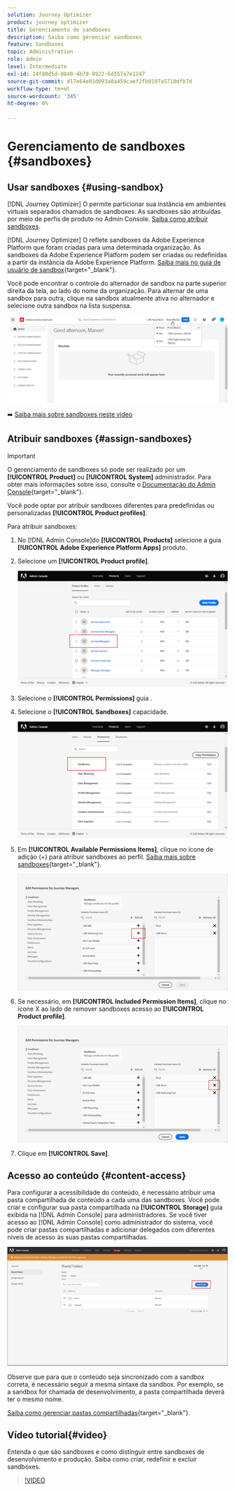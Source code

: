 ```yaml
---
solution: Journey Optimizer
product: journey optimizer
title: Gerenciamento de sandboxes
description: Saiba como gerenciar sandboxes
feature: Sandboxes
topic: Administration
role: Admin
level: Intermediate
exl-id: 14f80d5d-0840-4b79-9922-6d557a7e1247
source-git-commit: d17e64e03d093a8a459caef2fb0197a5710dfb7d
workflow-type: tm+mt
source-wordcount: '345'
ht-degree: 0%

---
```


# Gerenciamento de sandboxes {#sandboxes}

## Usar sandboxes {#using-sandbox}

[!DNL Journey Optimizer] O permite particionar sua instância em ambientes virtuais separados chamados de sandboxes.
As sandboxes são atribuídas por meio de perfis de produto no Admin Console. [Saiba como atribuir sandboxes](permissions.md#create-product-profile).

[!DNL Journey Optimizer] O reflete sandboxes da Adobe Experience Platform que foram criadas para uma determinada organização.
As sandboxes da Adobe Experience Platform podem ser criadas ou redefinidas a partir da instância da Adobe Experience Platform. [Saiba mais no guia de usuário de sandbox](https://experienceleague.adobe.com/docs/experience-platform/sandbox/ui/user-guide.html){target=&quot;_blank&quot;}.

Você pode encontrar o controle do alternador de sandbox na parte superior direita da tela, ao lado do nome da organização. Para alternar de uma sandbox para outra, clique na sandbox atualmente ativa no alternador e selecione outra sandbox na lista suspensa.

![](assets/sandbox_5.png)

➡️ [Saiba mais sobre sandboxes neste vídeo](#video)

## Atribuir sandboxes {#assign-sandboxes}

>[!IMPORTANT]
>
> O gerenciamento de sandboxes só pode ser realizado por um **[!UICONTROL Product]** ou **[!UICONTROL System]** administrador. Para obter mais informações sobre isso, consulte o [Documentação do Admin Console](https://helpx.adobe.com/enterprise/admin-guide.html/enterprise/using/admin-roles.ug.html){target=&quot;_blank&quot;}.

Você pode optar por atribuir sandboxes diferentes para predefinidas ou personalizadas **[!UICONTROL Product profiles]**.

Para atribuir sandboxes:

1. No [!DNL Admin Console]do **[!UICONTROL Products]** selecione a guia **[!UICONTROL Adobe Experience Platform Apps]** produto.

1. Selecione um **[!UICONTROL Product profile]**.

   ![](assets/sandbox_1.png)

1. Selecione o **[!UICONTROL Permissions]** guia .

1. Selecione o **[!UICONTROL Sandboxes]** capacidade.

   ![](assets/sandbox_2.png)

1. Em **[!UICONTROL Available Permissions Items]**, clique no ícone de adição (+) para atribuir sandboxes ao perfil. [Saiba mais sobre sandboxes](https://experienceleague.adobe.com/docs/experience-platform/sandbox/home.html){target=&quot;_blank&quot;}.

   ![](assets/sandbox_3.png)

1. Se necessário, em **[!UICONTROL Included Permission Items]**, clique no ícone X ao lado de remover sandboxes acesso ao **[!UICONTROL Product profile]**.

   ![](assets/sandbox_4.png)

1. Clique em **[!UICONTROL Save]**.

## Acesso ao conteúdo {#content-access}

Para configurar a acessibilidade do conteúdo, é necessário atribuir uma pasta compartilhada de conteúdo a cada uma das sandboxes. Você pode criar e configurar sua pasta compartilhada na **[!UICONTROL Storage]** guia exibida na [!DNL Admin Console] para administradores. Se você tiver acesso ao [!DNL Admin Console] como administrador do sistema, você pode criar pastas compartilhadas e adicionar delegados com diferentes níveis de acesso às suas pastas compartilhadas.

![](assets/do-not-localize/content_access.png)

Observe que para que o conteúdo seja sincronizado com a sandbox correta, é necessário seguir a mesma sintaxe da sandbox. Por exemplo, se a sandbox for chamada de desenvolvimento, a pasta compartilhada deverá ter o mesmo nome.

[Saiba como gerenciar pastas compartilhadas](https://helpx.adobe.com/enterprise/admin-guide.html/enterprise/using/manage-adobe-storage.ug.html){target=&quot;_blank&quot;}.

## Vídeo tutorial{#video}

Entenda o que são sandboxes e como distinguir entre sandboxes de desenvolvimento e produção. Saiba como criar, redefinir e excluir sandboxes.

>[!VIDEO](https://video.tv.adobe.com/v/334355?quality=12)
